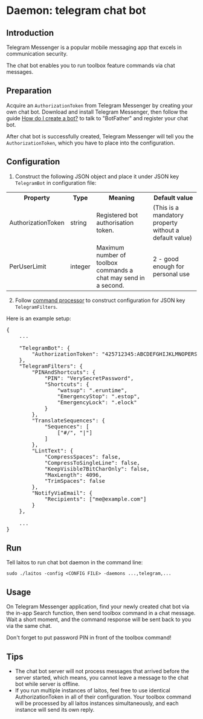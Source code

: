 # Daemon: telegram chat bot

## Introduction
Telegram Messenger is a popular mobile messaging app that excels in communication security.

The chat bot enables you to run toolbox feature commands via chat messages.

## Preparation
Acquire an `AuthorizationToken` from Telegram Messenger by creating your own chat bot. Download and install Telegram
Messenger, then follow the guide [How do I create a bot?](https://core.telegram.org/bots) to talk to "BotFather" and
register your chat bot.

After chat bot is successfully created, Telegram Messenger will tell you the `AuthorizationToken`, which you have to
place into the configuration.

## Configuration
1. Construct the following JSON object and place it under JSON key `TelegramBot` in configuration file:
<table>
<tr>
    <th>Property</th>
    <th>Type</th>
    <th>Meaning</th>
    <th>Default value</th>
</tr>
<tr>
    <td>AuthorizationToken</td>
    <td>string</td>
    <td>Registered bot authorisation token.</td>
    <td>(This is a mandatory property without a default value)</td>
</tr>
<tr>
    <td>PerUserLimit</td>
    <td>integer</td>
    <td>Maximum number of toolbox commands a chat may send in a second.</td>
    <td>2 - good enough for personal use</td>
</tr>
</table>

2. Follow [command processor](https://github.com/HouzuoGuo/laitos/wiki/Command-processor) to construct configuration for
   JSON key `TelegramFilters`.

Here is an example setup:
<pre>
{
    ...

    "TelegramBot": {
        "AuthorizationToken": "425712345:ABCDEFGHIJKLMNOPERSTUVWXYZ"
    },
    "TelegramFilters": {
        "PINAndShortcuts": {
            "PIN": "VerySecretPassword",
            "Shortcuts": {
                "watsup": ".eruntime",
                "EmergencyStop": ".estop",
                "EmergencyLock": ".elock"
            }
        },
        "TranslateSequences": {
            "Sequences": [
                ["#/", "|"]
            ]
        },
        "LintText": {
            "CompressSpaces": false,
            "CompressToSingleLine": false,
            "KeepVisible7BitCharOnly": false,
            "MaxLength": 4096,
            "TrimSpaces": false
        },
        "NotifyViaEmail": {
            "Recipients": ["me@example.com"]
        }
    },

    ...
}
</pre>

## Run
Tell laitos to run chat bot daemon in the command line:

    sudo ./laitos -config <CONFIG FILE> -daemons ...,telegram,...

## Usage
On Telegram Messenger application, find your newly created chat bot via the in-app Search function, then send toolbox
command in a chat message. Wait a short moment, and the command response will be sent back to you via the same chat.

Don't forget to put password PIN in front of the toolbox command!

## Tips
- The chat bot server will not process messages that arrived before the server started, which means, you cannot leave a
  message to the chat bot while server is offline.
- If you run multiple instances of laitos, feel free to use identical AuthorizationToken in all of their configuration.
  Your toolbox command will be processed by all laitos instances simultaneously, and each instance will send its own
  reply.